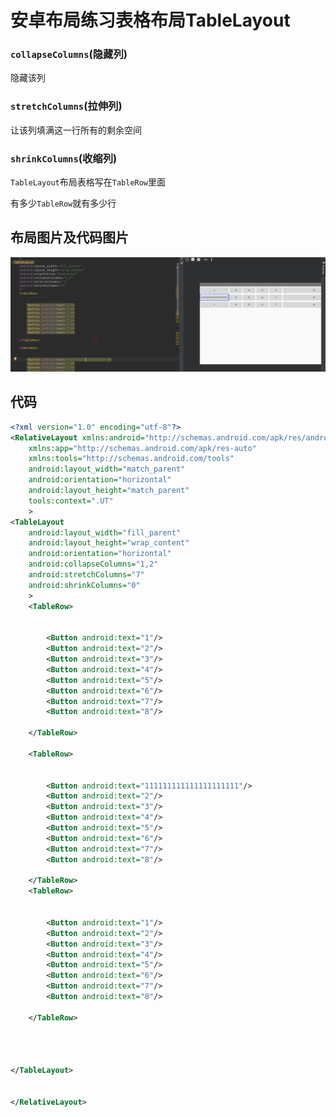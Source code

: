 # 安卓布局练习表格布局TableLayout

### `collapseColumns`(隐藏列)

隐藏该列

### `stretchColumns`(拉伸列)

让该列填满这一行所有的剩余空间

### `shrinkColumns`(收缩列)



`TableLayout`布局表格写在`TableRow`里面

有多少`TableRow`就有多少行

## 布局图片及代码图片

![image-20221025191235871](安卓布局练习表格布局.assets/image-20221025191235871.png)

## 代码

```xml
<?xml version="1.0" encoding="utf-8"?>
<RelativeLayout xmlns:android="http://schemas.android.com/apk/res/android"
    xmlns:app="http://schemas.android.com/apk/res-auto"
    xmlns:tools="http://schemas.android.com/tools"
    android:layout_width="match_parent"
    android:orientation="horizontal"
    android:layout_height="match_parent"
    tools:context=".UT"
    >
<TableLayout
    android:layout_width="fill_parent"
    android:layout_height="wrap_content"
    android:orientation="horizontal"
    android:collapseColumns="1,2"
    android:stretchColumns="7"
    android:shrinkColumns="0"
    >
    <TableRow>


        <Button android:text="1"/>
        <Button android:text="2"/>
        <Button android:text="3"/>
        <Button android:text="4"/>
        <Button android:text="5"/>
        <Button android:text="6"/>
        <Button android:text="7"/>
        <Button android:text="8"/>

    </TableRow>

    <TableRow>


        <Button android:text="111111111111111111111"/>
        <Button android:text="2"/>
        <Button android:text="3"/>
        <Button android:text="4"/>
        <Button android:text="5"/>
        <Button android:text="6"/>
        <Button android:text="7"/>
        <Button android:text="8"/>

    </TableRow>
    <TableRow>


        <Button android:text="1"/>
        <Button android:text="2"/>
        <Button android:text="3"/>
        <Button android:text="4"/>
        <Button android:text="5"/>
        <Button android:text="6"/>
        <Button android:text="7"/>
        <Button android:text="8"/>

    </TableRow>




</TableLayout>


</RelativeLayout>
```

